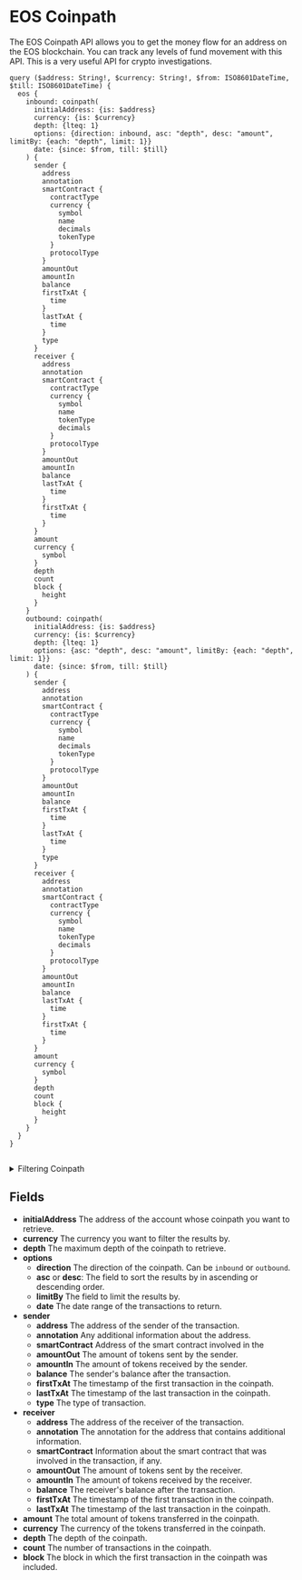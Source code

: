 # EOS Coinpath

The EOS Coinpath API allows you to get the money flow for an address on the EOS blockchain. You can track any levels of fund movement with this API. This is a very useful API for crypto investigations.

```
query ($address: String!, $currency: String!, $from: ISO8601DateTime, $till: ISO8601DateTime) {
  eos {
    inbound: coinpath(
      initialAddress: {is: $address}
      currency: {is: $currency}
      depth: {lteq: 1}
      options: {direction: inbound, asc: "depth", desc: "amount", limitBy: {each: "depth", limit: 1}}
      date: {since: $from, till: $till}
    ) {
      sender {
        address
        annotation
        smartContract {
          contractType
          currency {
            symbol
            name
            decimals
            tokenType
          }
          protocolType
        }
        amountOut
        amountIn
        balance
        firstTxAt {
          time
        }
        lastTxAt {
          time
        }
        type
      }
      receiver {
        address
        annotation
        smartContract {
          contractType
          currency {
            symbol
            name
            tokenType
            decimals
          }
          protocolType
        }
        amountOut
        amountIn
        balance
        lastTxAt {
          time
        }
        firstTxAt {
          time
        }
      }
      amount
      currency {
        symbol
      }
      depth
      count
      block {
        height
      }
    }
    outbound: coinpath(
      initialAddress: {is: $address}
      currency: {is: $currency}
      depth: {lteq: 1}
      options: {asc: "depth", desc: "amount", limitBy: {each: "depth", limit: 1}}
      date: {since: $from, till: $till}
    ) {
      sender {
        address
        annotation
        smartContract {
          contractType
          currency {
            symbol
            name
            decimals
            tokenType
          }
          protocolType
        }
        amountOut
        amountIn
        balance
        firstTxAt {
          time
        }
        lastTxAt {
          time
        }
        type
      }
      receiver {
        address
        annotation
        smartContract {
          contractType
          currency {
            symbol
            name
            tokenType
            decimals
          }
          protocolType
        }
        amountOut
        amountIn
        balance
        lastTxAt {
          time
        }
        firstTxAt {
          time
        }
      }
      amount
      currency {
        symbol
      }
      depth
      count
      block {
        height
      }
    }
  }
}


```

<details><summary>Filtering Coinpath</summary></details>

## Fields

- **initialAddress** The address of the account whose coinpath you want to retrieve.
- **currency** The currency you want to filter the results by.
- **depth** The maximum depth of the coinpath to retrieve.
- **options**
  - **direction** The direction of the coinpath. Can be `inbound` or `outbound`.
  - **asc** or **desc**: The field to sort the results by in ascending
    or descending order.
  - **limitBy** The field to limit the results by.
  - **date** The date range of the transactions to return.
- **sender**
  - **address** The address of the sender of the transaction.
  - **annotation** Any additional information about the address.
  - **smartContract** Address of the smart contract involved in the
  - **amountOut** The amount of tokens sent by the sender.
  - **amountIn** The amount of tokens received by the sender.
  - **balance** The sender's balance after the transaction.
  - **firstTxAt** The timestamp of the first transaction in the coinpath.
  - **lastTxAt** The timestamp of the last transaction in the coinpath.
  - **type** The type of transaction.
- **receiver**
  - **address** The address of the receiver of the transaction.
  - **annotation** The annotation for the address that contains additional information.
  - **smartContract** Information about the smart contract that was involved in the transaction, if any.
  - **amountOut** The amount of tokens sent by the receiver.
  - **amountIn** The amount of tokens received by the receiver.
  - **balance** The receiver's balance after the transaction.
  - **firstTxAt** The timestamp of the first transaction in the coinpath.
  - **lastTxAt** The timestamp of the last transaction in the coinpath.
- **amount** The total amount of tokens transferred in the coinpath.
- **currency** The currency of the tokens transferred in the coinpath.
- **depth** The depth of the coinpath.
- **count** The number of transactions in the coinpath.
- **block** The block in which the first transaction in the coinpath was included.
